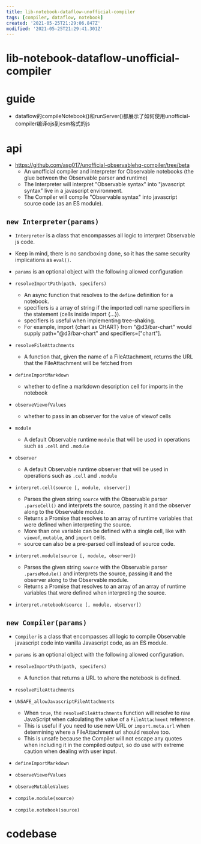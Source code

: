 ```yaml
---
title: lib-notebook-dataflow-unofficial-compiler
tags: [compiler, dataflow, notebook]
created: '2021-05-25T21:29:06.847Z'
modified: '2021-05-25T21:29:41.301Z'
---
```


# lib-notebook-dataflow-unofficial-compiler

# guide
- dataflow的compileNotebook()和runServer()都展示了如何使用unofficial-compiler编译ojs到esm格式的js
# api
- https://github.com/asg017/unofficial-observablehq-compiler/tree/beta
  - An unofficial compiler and interpreter for Observable notebooks (the glue between the Observable parser and runtime)
  - The Interpreter will interpret "Observable syntax" into "javascript syntax" live in a javascript environment. 
  - The Compiler will compile "Observable syntax" into javascript source code (as an ES module).

## `new Interpreter(params)`

- `Interpreter` is a class that encompasses all logic to interpret Observable js code.
- Keep in mind, there is no sandboxing done, so it has the same security implications as `eval()`.

- `params` is an optional object with the following allowed configuration
- `resolveImportPath(path, specifers)`
  - An async function that resolves to the `define` definition for a notebook. 
  - specifiers is a array of string if the imported cell name specifiers in the statement (cells inside import {...}). 
  - specifiers is useful when implementing tree-shaking. 
  - For example, import {chart as CHART} from "@d3/bar-chart" would supply path="@d3/bar-chart" and specifiers=["chart"].
- `resolveFileAttachments`
  - A function that, given the name of a FileAttachment, returns the URL that the FileAttachment will be fetched from
- `defineImportMarkdown`
  - whether to define a markdown description cell for imports in the notebook
- `observeViewofValues`
  - whether to pass in an observer for the value of viewof cells
- `module`
  - A default Observable runtime `module` that will be used in operations such as `.cell` and `.module`
- `observer`
  - A default Observable runtime observer that will be used in operations such as `.cell` and `.module`

- `interpret.cell(source [, module, observer])`
  - Parses the given string `source` with the Observable parser `.parseCell()` and interprets the source, passing it and the observer along to the Observable module. 
  - Returns a Promise that resolves to an array of runtime variables that were defined when interpreting the source. 
  - More than one variable can be defined with a single cell, like with `viewof`, `mutable`, and `import` cells. 
  - source can also be a pre-parsed cell instead of source code.

- `interpret.module(source [, module, observer])`
  - Parses the given string `source` with the Observable parser `.parseModule()` and interprets the source, passing it and the observer along to the Observable module. 
  - Returns a Promise that resolves to an array of an array of runtime variables that were defined when interpreting the source. 

- `interpret.notebook(source [, module, observer])`

## `new Compiler(params)`

- `Compiler` is a class that encompasses all logic to compile Observable javascript code into vanilla Javascript code, as an ES module. 
- `params` is an optional object with the following allowed configuration.
- `resolveImportPath(path, specifers)`
  - A function that returns a URL to where the notebook is defined.
- `resolveFileAttachments`
- `UNSAFE_allowJavascriptFileAttachments`
  - When `true`, the `resolveFileAttachments` function will resolve to raw JavaScript when calculating the value of a `FileAttachment` reference. 
  - This is useful if you need to use new URL or `import.meta.url` when determining where a FileAttachment url should resolve too. 
  - This is unsafe because the Compiler will not escape any quotes when including it in the compiled output, so do use with extreme caution when dealing with user input.
- `defineImportMarkdown`
- `observeViewofValues`
- `observeMutableValues`

- `compile.module(source)`
- `compile.notebook(source)`
# codebase
